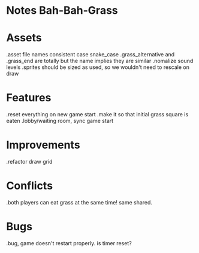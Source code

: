 # Notes Bah-Bah-Grass

# Assets

.asset file names consistent case snake_case
.grass_alternative and .grass_end are totally but the name implies they are similar
.nomalize sound levels
.sprites should be sized as used, so we wouldn't need to rescale on draw

# Features

.reset everything on new game start
.make it so that initial grass square is eaten
.lobby/waiting room, sync game start

# Improvements

.refactor draw grid

# Conflicts

.both players can eat grass at the same time! same shared.

# Bugs

.bug, game doesn't restart properly. is timer reset?
